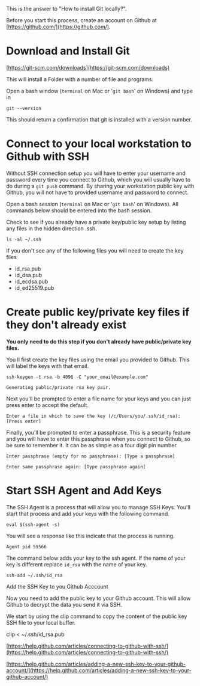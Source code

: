 This is the answer to "How to install Git locally?".

Before you start this process, create an account on Github at[ ](https://github.com/)[https://github.com/](https://github.com/).

# Download and Install Git

[https://git-scm.com/downloads](https://git-scm.com/downloads)

This will install a Folder with a number of file and programs.

Open a bash window \(`terminal` on Mac or '`git bash`' on Windows\) and type in

`git --version`

This should return a confirmation that git is installed with a version number.

# Connect to your local workstation to Github with SSH

Without SSH connection setup you will have to enter your username and password every time you connect to Github, which you will usually have to do during a `git push`  command.  By sharing your workstation public key with Github, you will not have to provided username and password to connect.

Open a bash session \(`terminal` on Mac or '`git bash`' on Windows\).  All commands below should be entered into the bash session.

Check to see if you already have a private key/public key setup by listing any files in the hidden direction .ssh.

`ls -al ~/.ssh`

If you don't see any of the following files you will need to create  the key files

* id\_rsa.pub
* id\_dsa.pub
* id\_ecdsa.pub
* id\_ed25519.pub

# Create public key/private key files if they don't already exist

**You only need to do this step if you don't already have public/private key files.**

You ll first create the key files using the email you provided to Github.  This will label the keys with that  email.

`ssh-keygen -t rsa -b 4096 -C "your_email@example.com"`

`Generating public/private rsa key pair.`

Next you'll be prompted to enter a file name for your keys and you can just press enter to accept the default.

`Enter a file in which to save the key (/c/Users/you/.ssh/id_rsa):[Press enter]`

Finally, you'll be prompted to enter a passphrase.  This is a security feature and you will have to enter this passphrase when you connect to Github, so be sure to remember it.  It can be as simple as a four digit pin number.

`Enter passphrase (empty for no passphrase): [Type a passphrase]`

`Enter same passphrase again: [Type passphrase again]`

# Start SSH Agent and Add Keys

The SSH Agent is a process that will allow you to manage SSH Keys.  You'll start that process and add your keys with the following command.

`eval $(ssh-agent -s)`

You will see a response like this indicate that the process is running.

`Agent pid 59566`

The command below adds your key to the ssh agent.  If the name of your key is different replace `id_rsa` with the name of your key.

`ssh-add ~/.ssh/id_rsa`

Add the SSH Key to you Github Acccount

Now you need to add the public key to your Github account.  This will allow Github to decrypt the data you send it via SSH.

We start by using the clip command to copy the content of the public key SSH file to your local buffer.

clip &lt; ~/.ssh/id\_rsa.pub



[https://help.github.com/articles/connecting-to-github-with-ssh/](https://help.github.com/articles/connecting-to-github-with-ssh/)

[https://help.github.com/articles/adding-a-new-ssh-key-to-your-github-account/](https://help.github.com/articles/adding-a-new-ssh-key-to-your-github-account/)

